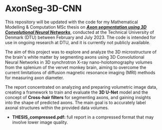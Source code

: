 # AxonSeg-3D-CNN

This repository will be updated with the code for my Mathematical Modelling &amp; Computation MSc thesis on <ins>***Axon segmentation using 3D Convolutional Neural Networks***</ins>, conducted at the Technical University of Denmark (DTU) between February and July 2023. The code is intended for use in ongoing research at DTU, and it is currently not publicly available.

The aim of this project was to explore and analyze the 3D microstructure of the brain's white matter by segmenting axons using 3D Convolutional Neural Networks in 3D synchrotron X-ray nano-holotomography volumes from the splenium of the vervet monkey brain, aiming to overcome the current limitations of diffusion magnetic resonance imaging (MRI) methods for measuring axon diameter.

The report concentrated on analyzing and preparing volumetric image data, creating a framework to train and evaluate the **3D U-Net** model and the concept of **Cross-hair filters** for segmenting axons, and gaining insights into the shape of predicted axons. The main goal is to accurately label axonal structures within the provided data volumes.

* **THESIS_compressed.pdf:** full report in a compressed format that may involve lower image quality. 
